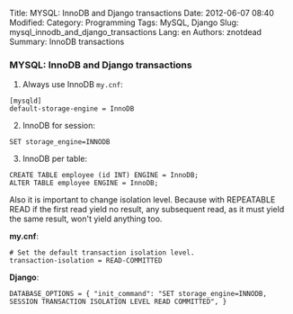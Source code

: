 Title: MYSQL: InnoDB and Django transactions
Date: 2012-06-07 08:40
Modified: 
Category: Programming
Tags: MySQL,  Django
Slug: mysql_innodb_and_django_transactions
Lang: en
Authors: znotdead
Summary: InnoDB transactions

### MYSQL: InnoDB and Django transactions

1.  Always use InnoDB `my.cnf`:
```
[mysqld]
default-storage-engine = InnoDB
```
2. InnoDB for session:
```
SET storage_engine=INNODB
```
3. InnoDB per table:
```
CREATE TABLE employee (id INT) ENGINE = InnoDB;
ALTER TABLE employee ENGINE = InnoDB;
```

Also it is important to change isolation level. Because with REPEATABLE READ if the first read yield no result, any subsequent read, as it must yield the same result, won't yield anything too.

**my.cnf**:
```
# Set the default transaction isolation level.
transaction-isolation = READ-COMMITTED
```

**Django**:
```
DATABASE_OPTIONS = { "init_command": "SET storage_engine=INNODB, SESSION TRANSACTION ISOLATION LEVEL READ COMMITTED", }
```
